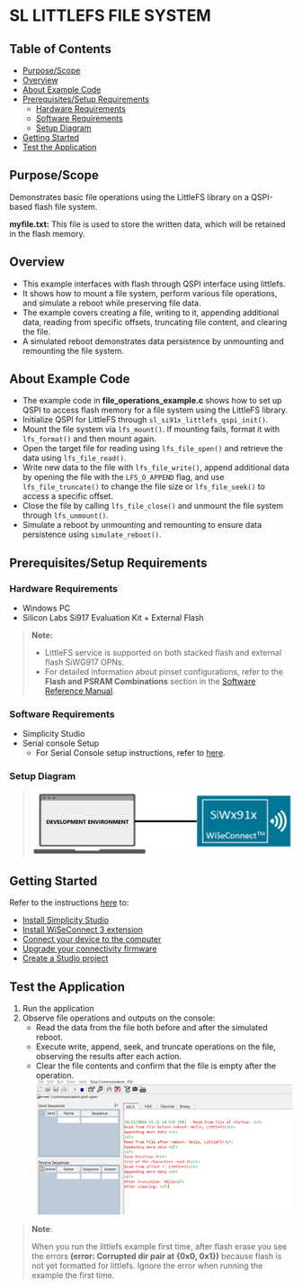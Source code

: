 # SL LITTLEFS FILE SYSTEM

## Table of Contents

- [Purpose/Scope](#purposescope)
- [Overview](#overview)
- [About Example Code](#about-example-code)
- [Prerequisites/Setup Requirements](#prerequisitessetup-requirements)
  - [Hardware Requirements](#hardware-requirements)
  - [Software Requirements](#software-requirements)
  - [Setup Diagram](#setup-diagram)
- [Getting Started](#getting-started)
- [Test the Application](#test-the-application)

## Purpose/Scope

Demonstrates basic file operations using the LittleFS library on a QSPI-based flash file system.

**myfile.txt:** This file is used to store the written data, which will be retained in the flash memory.

## Overview

- This example interfaces with flash through QSPI interface using littlefs.
- It shows how to mount a file system, perform various file operations, and simulate a reboot while preserving file data.
- The example covers creating a file, writing to it, appending additional data, reading from specific offsets, truncating file content, and clearing the file.
- A simulated reboot demonstrates data persistence by unmounting and remounting the file system.

## About Example Code

- The example code in **file_operations_example.c** shows how to set up QSPI to access flash memory for a file system using the LittleFS library.
- Initialize QSPI for LittleFS through `sl_si91x_littlefs_qspi_init()`.  
- Mount the file system via `lfs_mount()`. If mounting fails, format it with `lfs_format()` and then mount again.  
- Open the target file for reading using `lfs_file_open()` and retrieve the data using `lfs_file_read()`.  
- Write new data to the file with `lfs_file_write()`, append additional data by opening the file with the `LFS_O_APPEND` flag, and use `lfs_file_truncate()` to change the file size or `lfs_file_seek()` to access a specific offset.  
- Close the file by calling `lfs_file_close()` and unmount the file system through `lfs_unmount()`.  
- Simulate a reboot by unmounting and remounting to ensure data persistence using `simulate_reboot()`.

## Prerequisites/Setup Requirements

### Hardware Requirements

- Windows PC
- Silicon Labs Si917 Evaluation Kit + External Flash

>**Note:**
>- LittleFS service is supported on both stacked flash and external flash SiWG917 OPNs. 
>- For detailed information about pinset configurations, refer to the **Flash and PSRAM Combinations** section in the [Software Reference Manual](https://github.com/SiliconLabs/wiseconnect/blob/release/v3.4.2/docs/software-reference/manuals/siwx91x-software-reference-manual.md).
### Software Requirements

- Simplicity Studio
- Serial console Setup
  - For Serial Console setup instructions, refer to [here](https://docs.silabs.com/wiseconnect/latest/wiseconnect-developers-guide-developing-for-silabs-hosts/#console-input-and-output).

### Setup Diagram

> ![Figure: Introduction](resources/readme/setupdiagram.png)

## Getting Started

Refer to the instructions [here](https://docs.silabs.com/wiseconnect/latest/wiseconnect-getting-started/) to:

- [Install Simplicity Studio](https://docs.silabs.com/wiseconnect/latest/wiseconnect-developers-guide-developing-for-silabs-hosts/#install-simplicity-studio)
- [Install WiSeConnect 3 extension](https://docs.silabs.com/wiseconnect/latest/wiseconnect-developers-guide-developing-for-silabs-hosts/#install-the-wi-se-connect-3-extension)
- [Connect your device to the computer](https://docs.silabs.com/wiseconnect/latest/wiseconnect-developers-guide-developing-for-silabs-hosts/#connect-si-wx91x-to-computer)
- [Upgrade your connectivity firmware ](https://docs.silabs.com/wiseconnect/latest/wiseconnect-developers-guide-developing-for-silabs-hosts/#update-si-wx91x-connectivity-firmware)
- [Create a Studio project ](https://docs.silabs.com/wiseconnect/latest/wiseconnect-developers-guide-developing-for-silabs-hosts/#create-a-project)

## Test the Application

1. Run the application 
2. Observe file operations and outputs on the console:
   - Read the data from the file both before and after the simulated reboot.
   - Execute write, append, seek, and truncate operations on the file, observing the results after each action.
   - Clear the file contents and confirm that the file is empty after the operation.
  ![Figure: Build run and Debug](resources/readme/file_operations_output.png)

>
> **Note**:
>
> When you run the littlefs example first time, after flash erase you see the errors **(error: Corrupted dir pair at {0x0, 0x1})** because flash is not yet formatted for littlefs. Ignore the error when running the example the first time.
